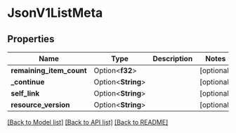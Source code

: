 # JsonV1ListMeta

## Properties

Name | Type | Description | Notes
------------ | ------------- | ------------- | -------------
**remaining_item_count** | Option<**f32**> |  | [optional]
**_continue** | Option<**String**> |  | [optional]
**self_link** | Option<**String**> |  | [optional]
**resource_version** | Option<**String**> |  | [optional]

[[Back to Model list]](../README.md#documentation-for-models) [[Back to API list]](../README.md#documentation-for-api-endpoints) [[Back to README]](../README.md)


